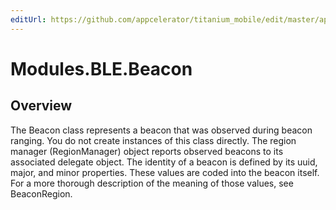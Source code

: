 ```yaml
---
editUrl: https://github.com/appcelerator/titanium_mobile/edit/master/apidoc/Beacon.yml
---
```

# Modules.BLE.Beacon

<TypeHeader/>

## Overview

The Beacon class represents a beacon that was observed during beacon ranging. You do not create instances of this class directly. The region manager (RegionManager) object reports observed beacons to its associated delegate object.
The identity of a beacon is defined by its uuid, major, and minor properties. These values are coded into the beacon itself. For a more thorough description of the meaning of those values, see BeaconRegion.

<ApiDocs/>
